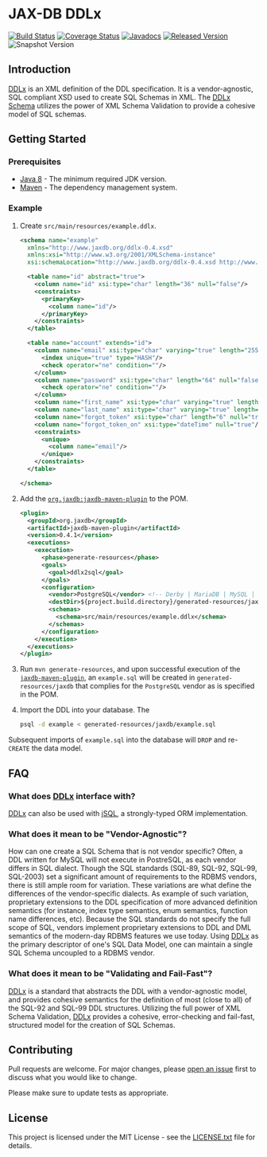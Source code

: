 # JAX-DB DDLx

[![Build Status](https://github.com/jaxdb/jaxdb/actions/workflows/build.yml/badge.svg)](https://github.com/jaxdb/jaxdb/actions/workflows/build.yml)
[![Coverage Status](https://coveralls.io/repos/github/jaxdb/jaxdb/badge.svg)](https://coveralls.io/github/jaxdb/jaxdb)
[![Javadocs](https://www.javadoc.io/badge/org.jaxdb/ddlx.svg)](https://www.javadoc.io/doc/org.jaxdb/ddlx)
[![Released Version](https://img.shields.io/maven-central/v/org.jaxdb/ddlx.svg)](https://mvnrepository.com/artifact/org.jaxdb/ddlx)
![Snapshot Version](https://img.shields.io/nexus/s/org.jaxdb/ddlx?label=maven-snapshot&server=https%3A%2F%2Foss.sonatype.org)

## Introduction

<ins>DDLx</ins> is an XML definition of the DDL specification. It is a vendor-agnostic, SQL compliant XSD used to create SQL Schemas in XML. The [DDLx Schema][ddlx.xsd] utilizes the power of XML Schema Validation to provide a cohesive model of SQL schemas.

## Getting Started

### Prerequisites

* [Java 8][jdk8-download] - The minimum required JDK version.
* [Maven][maven] - The dependency management system.

### Example

1. Create `src/main/resources/example.ddlx`.

   ```xml
   <schema name="example"
     xmlns="http://www.jaxdb.org/ddlx-0.4.xsd"
     xmlns:xsi="http://www.w3.org/2001/XMLSchema-instance"
     xsi:schemaLocation="http://www.jaxdb.org/ddlx-0.4.xsd http://www.jaxdb.org/ddlx.xsd">

     <table name="id" abstract="true">
       <column name="id" xsi:type="char" length="36" null="false"/>
       <constraints>
         <primaryKey>
           <column name="id"/>
         </primaryKey>
       </constraints>
     </table>

     <table name="account" extends="id">
       <column name="email" xsi:type="char" varying="true" length="255" null="false">
         <index unique="true" type="HASH"/>
         <check operator="ne" condition=""/>
       </column>
       <column name="password" xsi:type="char" length="64" null="false">
         <check operator="ne" condition=""/>
       </column>
       <column name="first_name" xsi:type="char" varying="true" length="64" null="false"/>
       <column name="last_name" xsi:type="char" varying="true" length="64" null="false"/>
       <column name="forgot_token" xsi:type="char" length="6" null="true"/>
       <column name="forgot_token_on" xsi:type="dateTime" null="true"/>
       <constraints>
         <unique>
           <column name="email"/>
         </unique>
       </constraints>
     </table>

   </schema>
   ```

1. Add the [`org.jaxdb:jaxdb-maven-plugin`][jaxdb-maven-plugin] to the POM.

   ```xml
   <plugin>
     <groupId>org.jaxdb</groupId>
     <artifactId>jaxdb-maven-plugin</artifactId>
     <version>0.4.1</version>
     <executions>
       <execution>
         <phase>generate-resources</phase>
         <goals>
           <goal>ddlx2sql</goal>
         </goals>
         <configuration>
           <vendor>PostgreSQL</vendor> <!-- Derby | MariaDB | MySQL | Oracle | PostgreSQL | SQLite -->
           <destDir>${project.build.directory}/generated-resources/jaxdb</destDir>
           <schemas>
             <schema>src/main/resources/example.ddlx</schema>
           </schemas>
         </configuration>
       </execution>
     </executions>
   </plugin>
   ```

1. Run `mvn generate-resources`, and upon successful execution of the [`jaxdb-maven-plugin`][jaxdb-maven-plugin], an `example.sql` will be created in `generated-resources/jaxdb` that complies for the `PostgreSQL` vendor as is specified in the POM.

1. Import the DDL into your database. The

   ```bash
   psql -d example < generated-resources/jaxdb/example.sql
   ```

  Subsequent imports of `example.sql` into the database will `DROP` and re-`CREATE` the data model.

## FAQ

### What does <ins>DDLx</ins> interface with?

<ins>DDLx</ins> can also be used with [<ins>jSQL</ins>][jsql], a strongly-typed ORM implementation.

###  What does it mean to be "Vendor-Agnostic"?

How can one create a SQL Schema that is not vendor specific? Often, a DDL written for MySQL will not execute in PostreSQL, as each vendor differs in SQL dialect. Though the SQL standards (SQL-89, SQL-92, SQL-99, SQL-2003) set a significant amount of requirements to the RDBMS vendors, there is still ample room for variation. These variations are what define the differences of the vendor-specific dialects. As example of such variation, proprietary extensions to the DDL specification of more advanced definition semantics (for instance, index type semantics, enum semantics, function name differences, etc). Because the SQL standards do not specify the full scope of SQL, vendors implement proprietary extensions to DDL and DML semantics of the modern-day RDBMS features we use today. Using <ins>DDLx</ins> as the primary descriptor of one's SQL Data Model, one can maintain a single SQL Schema uncoupled to a RDBMS vendor.

### What does it mean to be "Validating and Fail-Fast"?

<ins>DDLx</ins> is a standard that abstracts the DDL with a vendor-agnostic model, and provides cohesive semantics for the definition of most (close to all) of the SQL-92 and SQL-99 DDL structures. Utilizing the full power of XML Schema Validation, <ins>DDLx</ins> provides a cohesive, error-checking and fail-fast, structured model for the creation of SQL Schemas.

## Contributing

Pull requests are welcome. For major changes, please [open an issue](../../issues) first to discuss what you would like to change.

Please make sure to update tests as appropriate.

## License

This project is licensed under the MIT License - see the [LICENSE.txt](LICENSE.txt) file for details.

[ddlx.xsd]: /ddlx/src/main/resources/ddlx.xsd
[jdk8-download]: http://www.oracle.com/technetwork/java/javase/downloads/jdk8-downloads-2133151.html
[jsql]: /jsql
[maven-archetype-quickstart]: http://maven.apache.org/archetypes/maven-archetype-quickstart/
[maven]: https://maven.apache.org/
[jaxdb-maven-plugin]: /../../../../jaxdb/jaxdb-maven-plugin